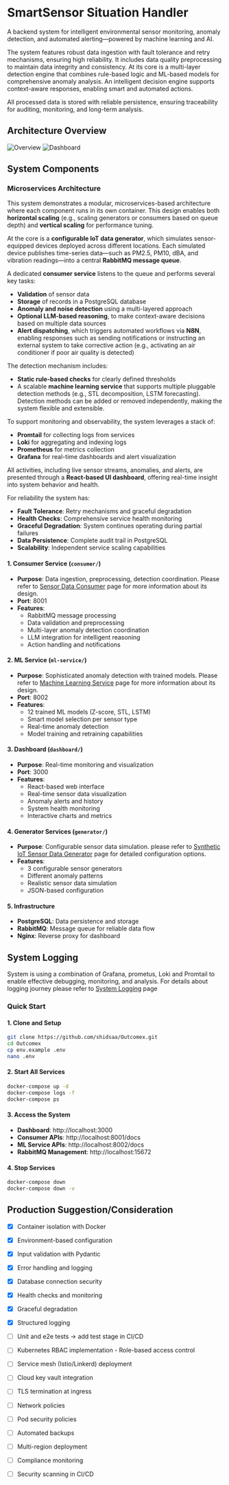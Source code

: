 # SmartSensor Situation Handler
A backend system for intelligent environmental sensor monitoring, anomaly detection, and automated alerting—powered by machine learning and AI.

The system features robust data ingestion with fault tolerance and retry mechanisms, ensuring high reliability. It includes data quality preprocessing to maintain data integrity and consistency. At its core is a multi-layer detection engine that combines rule-based logic and ML-based models for comprehensive anomaly analysis. An intelligent decision engine supports context-aware responses, enabling smart and automated actions.

All processed data is stored with reliable persistence, ensuring traceability for auditing, monitoring, and long-term analysis.




## **Architecture Overview**
![Overview](./images/Outcomex-Overview.png)
![Dashboard](./images/Outcomex-Dashboard.png)


##  **System Components**

### **Microservices Architecture**

This system demonstrates a modular, microservices-based architecture where each component runs in its own container. This design enables both **horizontal scaling** (e.g., scaling generators or consumers based on queue depth) and **vertical scaling** for performance tuning.

At the core is a **configurable IoT data generator**, which simulates sensor-equipped devices deployed across different locations. Each simulated device publishes time-series data—such as PM2.5, PM10, dBA, and vibration readings—into a central **RabbitMQ message queue**.

A dedicated **consumer service** listens to the queue and performs several key tasks:

* **Validation** of sensor data
* **Storage** of records in a PostgreSQL database
* **Anomaly and noise detection** using a multi-layered approach
* **Optional LLM-based reasoning**, to make context-aware decisions based on multiple data sources
* **Alert dispatching**, which triggers automated workflows via **N8N**, enabling responses such as sending notifications or instructing an external system to take corrective action (e.g., activating an air conditioner if poor air quality is detected)

The detection mechanism includes:

* **Static rule-based checks** for clearly defined thresholds
* A scalable **machine learning service** that supports multiple pluggable detection methods (e.g., STL decomposition, LSTM forecasting). Detection methods can be added or removed independently, making the system flexible and extensible.

To support monitoring and observability, the system leverages a stack of:

* **Promtail** for collecting logs from services
* **Loki** for aggregating and indexing logs
* **Prometheus** for metrics collection
* **Grafana** for real-time dashboards and alert visualization

All activities, including live sensor streams, anomalies, and alerts, are presented through a **React-based UI dashboard**, offering real-time insight into system behavior and health.

For reliability the system has:
- **Fault Tolerance**: Retry mechanisms and graceful degradation
- **Health Checks**: Comprehensive service health monitoring
- **Graceful Degradation**: System continues operating during partial failures
- **Data Persistence**: Complete audit trail in PostgreSQL
- **Scalability**: Independent service scaling capabilities



#### **1. Consumer Service** (`consumer/`)
- **Purpose**: Data ingestion, preprocessing, detection coordination. Please refer to [Sensor Data Consumer](./consumer/README.md) page for more information about its design.
- **Port**: 8001
- **Features**:
  - RabbitMQ message processing
  - Data validation and preprocessing
  - Multi-layer anomaly detection coordination
  - LLM integration for intelligent reasoning
  - Action handling and notifications

#### **2. ML Service** (`ml-service/`)
- **Purpose**: Sophisticated anomaly detection with trained models. Please refer to [Machine Learning Service](./ml-service/README.md) page for more information about its design.
- **Port**: 8002
- **Features**:
  - 12 trained ML models (Z-score, STL, LSTM)
  - Smart model selection per sensor type
  - Real-time anomaly detection
  - Model training and retraining capabilities

#### **3. Dashboard** (`dashboard/`)
- **Purpose**: Real-time monitoring and visualization
- **Port**: 3000
- **Features**:
  - React-based web interface
  - Real-time sensor data visualization
  - Anomaly alerts and history
  - System health monitoring
  - Interactive charts and metrics

#### **4. Generator Services** (`generator/`)
- **Purpose**: Configurable sensor data simulation. please refer to [Synthetic IoT Sensor Data Generator](./generator/README.md) page for detailed configuration options.
- **Features**:
  - 3 configurable sensor generators
  - Different anomaly patterns
  - Realistic sensor data simulation
  - JSON-based configuration

#### **5. Infrastructure**
- **PostgreSQL**: Data persistence and storage
- **RabbitMQ**: Message queue for reliable data flow
- **Nginx**: Reverse proxy for dashboard

## System Logging

System is using a combination of Grafana, prometus, Loki and Promtail to enable effective debugging, monitoring, and analysis.
For details about logging journey please refer to [System Logging](./monitoring/README.md) page







### Quick Start

#### **1. Clone and Setup**
```bash
git clone https://github.com/shidsaa/Outcomex.git
cd Outcomex
cp env.example .env
nano .env
```

#### **2. Start All Services**
```bash
docker-compose up -d
docker-compose logs -f
docker-compose ps
```

#### **3. Access the System**
- **Dashboard**: http://localhost:3000
- **Consumer APIs**: http://localhost:8001/docs
- **ML Service APIs**: http://localhost:8002/docs
- **RabbitMQ Management**: http://localhost:15672

#### **4. Stop Services**
```bash
docker-compose down
docker-compose down -v
```










## Production Suggestion/Consideration
- [x] Container isolation with Docker
- [x] Environment-based configuration
- [x] Input validation with Pydantic
- [x] Error handling and logging
- [x] Database connection security
- [x] Health checks and monitoring
- [x] Graceful degradation
- [x] Structured logging
- [ ] Unit and e2e tests -> add test stage in CI/CD
- [ ] Kubernetes RBAC implementation - Role-based access control
- [ ] Service mesh (Istio/Linkerd) deployment
- [ ] Cloud key vault integration
- [ ] TLS termination at ingress
- [ ] Network policies
- [ ] Pod security policies
- [ ] Automated backups
- [ ] Multi-region deployment
- [ ] Compliance monitoring
- [ ] Security scanning in CI/CD


